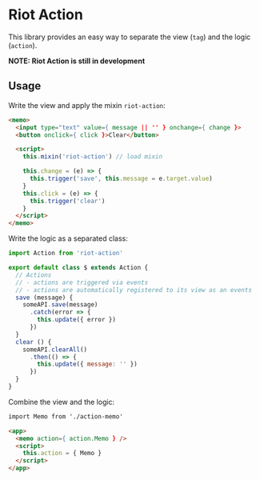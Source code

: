 # Riot Action

This library provides an easy way to separate the view (`tag`) and the logic (`action`).

**NOTE: Riot Action is still in development**

## Usage

Write the view and apply the mixin `riot-action`:

```html
<memo>
  <input type="text" value={ message || '' } onchange={ change }>
  <button onclick={ click }>Clear</button>

  <script>
    this.mixin('riot-action') // load mixin

    this.change = (e) => {
      this.trigger('save', this.message = e.target.value)
    }
    this.click = (e) => {
      this.trigger('clear')
    }
  </script>
</memo>
```

Write the logic as a separated class:

```js
import Action from 'riot-action'

export default class $ extends Action {
  // Actions
  // - actions are triggered via events
  // - actions are automatically registered to its view as an events
  save (message) {
    someAPI.save(message)
      .catch(error => {
        this.update({ error })
      })
  }
  clear () {
    someAPI.clearAll()
      .then(() => {
        this.update({ message: '' })
      })
  }
}
```

Combine the view and the logic:

```html
import Memo from './action-memo'

<app>
  <memo action={ action.Memo } />
  <script>
    this.action = { Memo }
  </script>
</app>
```
